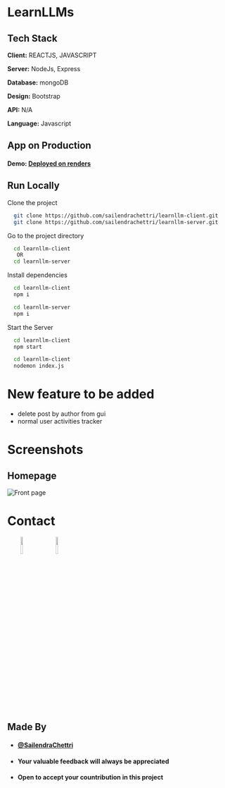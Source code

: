 
# LearnLLMs

## Tech Stack

**Client:** REACTJS, JAVASCRIPT

**Server:** NodeJs, Express

**Database:** mongoDB

**Design:** Bootstrap

**API:**  N/A

**Language:** Javascript
  
## App on Production


#### Demo: [Deployed on renders](https://learnllm.onrender.com/)

## Run Locally

Clone the project

```bash
  git clone https://github.com/sailendrachettri/learnllm-client.git
  git clone https://github.com/sailendrachettri/learnllm-server.git
```

Go to the project directory

```bash 
  cd learnllm-client
   OR 
  cd learnllm-server

```

Install dependencies

```bash
  cd learnllm-client
  npm i

  cd learnllm-server
  npm i
```

Start the Server

```bash
  cd learnllm-client
  npm start

  cd learnllm-client
  nodemon index.js
```

# New feature to be added
- delete post by author from gui
- normal user activities tracker

# Screenshots
## Homepage
<p><img src="https://drive.google.com/uc?export=view&id=1jnW8docD3joy3EDHlK_uKKgXMGmwSboy" alt="Front page"></p>

# Contact
<p><span style="margin-right: 30px;"></span><a href="https://www.linkedin.com/in/sailendrachettri/"><img target="_blank" src="https://cdn.jsdelivr.net/gh/devicons/devicon/icons/linkedin/linkedin-original.svg" style="width: 10%;"></a><span style="margin-right: 30px;"></span><a href="https://github.com/sailendrachettri/"><img target="_blank" src="https://cdn.jsdelivr.net/gh/devicons/devicon/icons/github/github-original.svg" style="width: 10%;"></a></p>


## Made By
- #### [@SailendraChettri](https://instagram.com/01_sailendra)
- #### Your valuable feedback will always be appreciated
- #### Open to accept your countribution in this project
